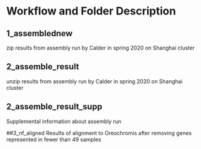 # Workflow and Folder Description

## 1_assemblednew
zip results from assembly run by Calder in spring 2020 on Shanghai cluster

## 2_assemble_result
unzip results from assembly run by Calder in spring 2020 on Shanghai cluster

## 2_assemble_result_supp
Supplemental information about assembly run

##3_nf_aligned
Results of alignment to Oreochromis after removing genes represented in fewer than 49 samples
